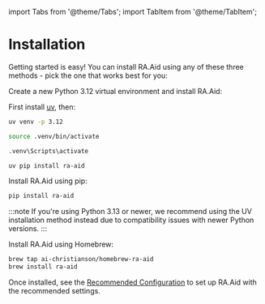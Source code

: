 import Tabs from '@theme/Tabs';
import TabItem from '@theme/TabItem';

# Installation

Getting started is easy! You can install RA.Aid using any of these three methods - pick the one that works best for you:

<Tabs groupId="install-method">
  <TabItem value="uv" label="UV" default>

Create a new Python 3.12 virtual environment and install RA.Aid:

First install [uv](https://docs.astral.sh/uv/getting-started/installation/), then:

```bash
uv venv -p 3.12
```

<Tabs groupId="operating-system">
  <TabItem value="unix" label="Unix/macOS">

```bash
source .venv/bin/activate
```

  </TabItem>
  <TabItem value="windows" label="Windows">

```bash
.venv\Scripts\activate
```

  </TabItem>
</Tabs>

```bash
uv pip install ra-aid
```

  </TabItem>
  <TabItem value="pip" label="pip">

Install RA.Aid using pip:

```bash
pip install ra-aid
```

:::note
If you're using Python 3.13 or newer, we recommend using the UV installation method instead due to compatibility issues with newer Python versions.
:::

  </TabItem>
  <TabItem value="macos" label="macOS">

Install RA.Aid using Homebrew:

```bash
brew tap ai-christianson/homebrew-ra-aid
brew install ra-aid
```

  </TabItem>
</Tabs>

Once installed, see the [Recommended Configuration](recommended) to set up RA.Aid with the recommended settings.

